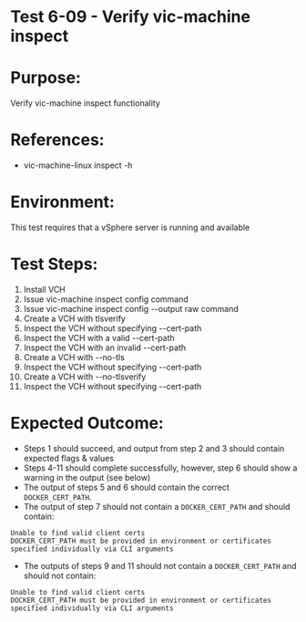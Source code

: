 Test 6-09 - Verify vic-machine inspect
=======

# Purpose:
Verify vic-machine inspect functionality

# References:
* vic-machine-linux inspect -h

# Environment:
This test requires that a vSphere server is running and available

# Test Steps:
1. Install VCH
2. Issue vic-machine inspect config command
3. Issue vic-machine inspect config --output raw command
4. Create a VCH with tlsverify
5. Inspect the VCH without specifying --cert-path
6. Inspect the VCH with a valid --cert-path
7. Inspect the VCH with an invalid --cert-path
8. Create a VCH with --no-tls
9. Inspect the VCH without specifying --cert-path
10. Create a VCH with --no-tlsverify
11. Inspect the VCH without specifying --cert-path

# Expected Outcome:
* Steps 1 should succeed, and output from step 2 and 3 should contain expected flags & values
* Steps 4-11 should complete successfully, however, step 6 should show a warning in the output (see below)
* The output of steps 5 and 6 should contain the correct `DOCKER_CERT_PATH`.
* The output of step 7 should not contain a `DOCKER_CERT_PATH` and should contain:
```
Unable to find valid client certs
DOCKER_CERT_PATH must be provided in environment or certificates specified individually via CLI arguments
```
* The outputs of steps 9 and 11 should not contain a `DOCKER_CERT_PATH` and should not contain:
```
Unable to find valid client certs
DOCKER_CERT_PATH must be provided in environment or certificates specified individually via CLI arguments
```

